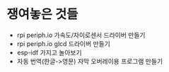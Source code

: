 # 쟁여놓은 것들

* rpi periph.io 가속도/자이로센서 드라이버 만들기
* rpi periph.io glcd 드라이버 만들기
* esp-idf 가지고 놀아보기
* 자동 번역(한글->영문) 자막 오버레이용 프로그램 만들기 
